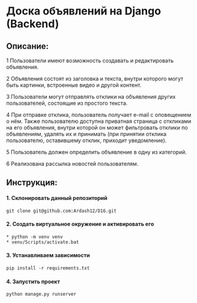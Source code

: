 # Доска объявлений на Django (Backend)

## Описание:

1 Пользователи имеют возможность создавать и редактировать объявления. 

2 Объявления состоят из заголовка и текста, внутри которого могут быть картинки, встроенные видео и другой контент. 

3 Пользователи могут отправлять отклики на объявления других пользователей, состоящие из простого текста. 

4 При отправке отклика, пользователь получает e-mail с оповещением о нём. Также пользователю доступна приватная страница с откликами на его объявления, внутри которой он может фильтровать отклики по объявлениям, удалять их и принимать (при принятии отклика пользователю, оставившему отклик, приходит уведомление). 

5 Пользователь должен определить объявление в одну из категорий.

6 Реализована рассылка новостей пользователям.
## Инструкция:

#### 1. Cклонировать данный репозиторий
```
git clone git@github.com:Ardash12/D16.git
```
#### 2. Создать виртуальное окружение и активировать его
```
* python -m venv venv
* venv/Scripts/activate.bat
```

#### 3. Устанавливаем зависимости  
```
pip install -r requirements.txt
```
#### 4. Запустить проект
```
python manage.py runserver
```
